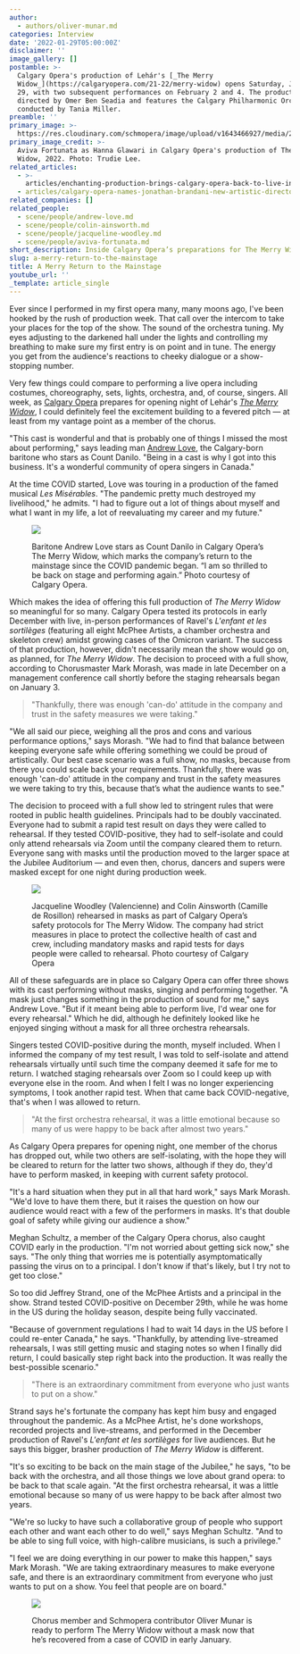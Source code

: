 ```yaml
---
author:
  - authors/oliver-munar.md
categories: Interview
date: '2022-01-29T05:00:00Z'
disclaimer: ''
image_gallery: []
postamble: >-
  Calgary Opera's production of Lehár's [_The Merry
  Widow_](https://calgaryopera.com/21-22/merry-widow) opens Saturday, January
  29, with two subsequent performances on February 2 and 4. The production is
  directed by Omer Ben Seadia and features the Calgary Philharmonic Orchestra
  conducted by Tania Miller.
preamble: ''
primary_image: >-
  https://res.cloudinary.com/schmopera/image/upload/v1643466927/media/2022/01/sqCalgaryOpera_MerryWidow_AvivaFortunata_TrudieLee_gwqcxa.jpg
primary_image_credit: >-
  Aviva Fortunata as Hanna Glawari in Calgary Opera's production of The Merry
  Widow, 2022. Photo: Trudie Lee.
related_articles:
  - >-
    articles/enchanting-production-brings-calgary-opera-back-to-live-in-person-audience.md
  - articles/calgary-opera-names-jonathan-brandani-new-artistic-director.md
related_companies: []
related_people:
  - scene/people/andrew-love.md
  - scene/people/colin-ainsworth.md
  - scene/people/jacqueline-woodley.md
  - scene/people/aviva-fortunata.md
short_description: Inside Calgary Opera’s preparations for The Merry Widow in spite of COVID.
slug: a-merry-return-to-the-mainstage
title: A Merry Return to the Mainstage
youtube_url: ''
_template: article_single
---
```


Ever since I performed in my first opera many, many moons ago, I've been hooked by the rush of production week. That call over the intercom to take your places for the top of the show. The sound of the orchestra tuning. My eyes adjusting to the darkened hall under the lights and controlling my breathing to make sure my first entry is on point and in tune. The energy you get from the audience's reactions to cheeky dialogue or a show-stopping number.

Very few things could compare to performing a live opera including costumes, choreography, sets, lights, orchestra, and, of course, singers. All week, as [Calgary Opera](/scene/companies/calgary-opera/) prepares for opening night of Lehár's [_The Merry Widow_](https://calgaryopera.com/21-22/merry-widow), I could definitely feel the excitement building to a fevered pitch — at least from my vantage point as a member of the chorus.

"This cast is wonderful and that is probably one of things I missed the most about performing," says leading man [Andrew Love](/scene/people/andrew-love/), the Calgary-born baritone who stars as Count Danilo. "Being in a cast is why I got into this business. It's a wonderful community of opera singers in Canada."

At the time COVID started, Love was touring in a production of the famed musical _Les Misérables_. "The pandemic pretty much destroyed my livelihood," he admits. "I had to figure out a lot of things about myself and what I want in my life, a lot of reevaluating my career and my future."

<figure data-type="image">

![](https://res.cloudinary.com/schmopera/image/upload/v1643466990/media/2022/01/CalgaryOpera_MerryWidow_AndrewLove_HarderLeePhotography_acf9yi.jpg)

<figcaption>Baritone Andrew Love stars as Count Danilo in Calgary Opera’s The Merry Widow, which marks the company’s return to the mainstage since the COVID pandemic began. “I am so thrilled to be back on stage and performing again.” Photo courtesy of Calgary Opera.</figcaption>  
</figure>

Which makes the idea of offering this full production of _The Merry Widow_ so meaningful for so many. Calgary Opera tested its protocols in early December with live, in-person performances of Ravel's _L'enfant et les sortilèges_ (featuring all eight McPhee Artists, a chamber orchestra and skeleton crew) amidst growing cases of the Omicron variant. The success of that production, however, didn't necessarily mean the show would go on, as planned, for _The Merry Widow_. The decision to proceed with a full show, according to Chorusmaster Mark Morash, was made in late December on a management conference call shortly before the staging rehearsals began on January 3.

> "Thankfully, there was enough 'can-do' attitude in the company and trust in the safety measures we were taking."

"We all said our piece, weighing all the pros and cons and various performance options," says Morash. "We had to find that balance between keeping everyone safe while offering something we could be proud of artistically. Our best case scenario was a full show, no masks, because from there you could scale back your requirements. Thankfully, there was enough 'can-do' attitude in the company and trust in the safety measures we were taking to try this, because that’s what the audience wants to see."

The decision to proceed with a full show led to stringent rules that were rooted in public health guidelines. Principals had to be doubly vaccinated. Everyone had to submit a rapid test result on days they were called to rehearsal. If they tested COVID-positive, they had to self-isolate and could only attend rehearsals via Zoom until the company cleared them to return. Everyone sang with masks until the production moved to the larger space at the Jubilee Auditorium — and even then, chorus, dancers and supers were masked except for one night during production week.

<figure data-type="image">

![](https://res.cloudinary.com/schmopera/image/upload/v1643467013/media/2022/01/ColinAinsworth_JacquelineWoodley_TrudieLee_otaacd.jpg)

<figcaption>Jacqueline Woodley (Valencienne) and Colin Ainsworth (Camille de Rosillon) rehearsed in masks as part of Calgary Opera’s safety protocols for The Merry Widow. The company had strict measures in place to protect the collective health of cast and crew, including mandatory masks and rapid tests for days people were called to rehearsal. Photo courtesy of Calgary Opera</figcaption>  
</figure>

All of these safeguards are in place so Calgary Opera can offer three shows with its cast performing without masks, singing and performing together. "A mask just changes something in the production of sound for me," says Andrew Love. "But if it meant being able to perform live, I'd wear one for every rehearsal." Which he did, although he definitely looked like he enjoyed singing without a mask for all three orchestra rehearsals.

Singers tested COVID-positive during the month, myself included. When I informed the company of my test result, I was told to self-isolate and attend rehearsals virtually until such time the company deemed it safe for me to return. I watched staging rehearsals over Zoom so I could keep up with everyone else in the room. And when I felt I was no longer experiencing symptoms, I took another rapid test. When that came back COVID-negative, that's when I was allowed to return.

> "At the first orchestra rehearsal, it was a little emotional because so many of us were happy to be back after almost two years."

As Calgary Opera prepares for opening night, one member of the chorus has dropped out, while two others are self-isolating, with the hope they will be cleared to return for the latter two shows, although if they do, they'd have to perform masked, in keeping with current safety protocol.

"It's a hard situation when they put in all that hard work," says Mark Morash. "We'd love to have them there, but it raises the question on how our audience would react with a few of the performers in masks. It's that double goal of safety while giving our audience a show."

Meghan Schultz, a member of the Calgary Opera chorus, also caught COVID early in the production. "I'm not worried about getting sick now," she says. "The only thing that worries me is potentially asymptomatically passing the virus on to a principal. I don't know if that's likely, but I try not to get too close."

So too did Jeffrey Strand, one of the McPhee Artists and a principal in the show. Strand tested COVID-positive on December 29th, while he was home in the US during the holiday season, despite being fully vaccinated.

"Because of government regulations I had to wait 14 days in the US before I could re-enter Canada," he says. "Thankfully, by attending live-streamed rehearsals, I was still getting music and staging notes so when I finally did return, I could basically step right back into the production. It was really the best-possible scenario."

> "There is an extraordinary commitment from everyone who just wants to put on a show."

Strand says he's fortunate the company has kept him busy and engaged throughout the pandemic. As a McPhee Artist, he's done workshops, recorded projects and live-streams, and performed in the December production of Ravel's _L'enfant et les sortilèges_ for live audiences. But he says this bigger, brasher production of _The Merry Widow_ is different.

"It's so exciting to be back on the main stage of the Jubilee," he says, "to be back with the orchestra, and all those things we love about grand opera: to be back to that scale again. "At the first orchestra rehearsal, it was a little emotional because so many of us were happy to be back after almost two years.

"We're so lucky to have such a collaborative group of people who support each other and want each other to do well," says Meghan Schultz. "And to be able to sing full voice, with high-calibre musicians, is such a privilege."

"I feel we are doing everything in our power to make this happen," says Mark Morash. "We are taking extraordinary measures to make everyone safe, and there is an extraordinary commitment from everyone who just wants to put on a show. You feel that people are on board."

<figure data-type="image">

![](https://res.cloudinary.com/schmopera/image/upload/v1643467037/media/2022/01/Munar_gr73mb.jpg)

<figcaption>Chorus member and Schmopera contributor Oliver Munar is ready to perform The Merry Widow without a mask now that he’s recovered from a case of COVID in early January.</figcaption>  
</figure>
